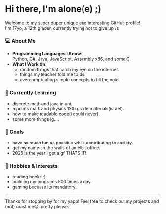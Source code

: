 # Hi there, I'm alone(e) ;)

Welcome to my super duper unique and interesting GitHub profile!  
I'm 17yo, a 12th grader. currently trying not to give up /s 

### 💻 About Me
- **Programming Languages I Know**:  
  Python, C#, Java, JavaScript, Assembly x86, and some C.  
- **What I Work On**:  
  - random things that catch my eye on the internet.
  - things my teacher told me to do.
  - overcomplicating simple concepts to fill the void.

### 🌱 Currently Learning
- discrete math and java in uni.
- 5 points math and physics 12th grade materials(israel).
- how to make readable code(i could never).
- some more things ig....

### 📌 Goals
- have as much fun as possible while contributing to society.
- get my name on the walls of an elbit office.
- 2025 is the year i get a gf THATS IT!

### 🚀 Hobbies & Interests
- reading books :).
- building my programs 500 times a day.
- gaming becuase its mandatory.
---

Thanks for stopping by for my yapp! Feel free to check out my projects and (not) roast me😊. pretty please.


<!---
alonsta/alonsta is a ✨ special ✨ repository because its `README.md` (this file) appears on your GitHub profile.
You can click the Preview link to take a look at your changes.
--->
